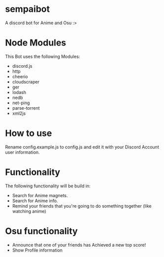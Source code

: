 # sempaibot
A discord bot for Anime and Osu :>

# Node Modules
This Bot uses the following Modules:
- discord.js
- http
- cheerio
- cloudscraper
- ger
- lodash
- nedb
- net-ping
- parse-torrent
- xml2js

# How to use
Rename config.example.js to config.js and edit it with your Discord Account user information.

# Functionality

The following functionality will be build in:
- Search for Anime magnets.
- Search for Anime info.
- Remind your friends that you're going to do something together (like watching anime)

# Osu functionality
- Announce that one of your friends has Achieved a new top score!
- Show Profile information